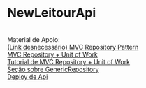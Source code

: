 # NewLeitourApi
<br>
Material de Apoio:<br>
<a href="https://medium.com/net-core/repository-pattern-implementation-in-asp-net-core-21e01c6664d7">
(Link desnecessário) MVC Repository Pattern</a><br>
<a href="https://learn.microsoft.com/en-us/aspnet/mvc/overview/older-versions/getting-started-with-ef-5-using-mvc-4/implementing-the-repository-and-unit-of-work-patterns-in-an-asp-net-mvc-application">
MVC Repository + Unit of Work</a><br>
<a href="https://medium.com/@mlkpatel0/net-core-web-api-with-repository-unit-of-work-1671b54bbd1e">
Tutorial de MVC Repository + Unit of Work</a><br>
<a href="https://learn.microsoft.com/en-us/aspnet/mvc/overview/older-versions/getting-started-with-ef-5-using-mvc-4/implementing-the-repository-and-unit-of-work-patterns-in-an-asp-net-mvc-application#implement-a-generic-repository-and-a-unit-of-work-class">
Seção sobre GenericRepository</a><br>
<a href="https://learn.microsoft.com/pt-br/aspnet/core/host-and-deploy/?view=aspnetcore-7.0">
Deploy de Api</a><br>
